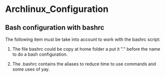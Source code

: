 # Archlinux_Configuration

## Bash configuration with bashrc

The following item must be take into account to work with the bashrc script:

1. The file bashrc could be copy at home folder a put it "." before the name to do a bash configuration.

2. The .bashrc contains the aliases to reduce time to use commands and some uses of yay.




